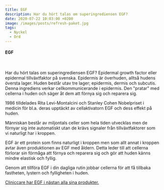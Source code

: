 ```yaml
---
title: EGF
description: Har du hört talas om superingrediensen EGF?
date: 2020-07-22 10:03:00 +0200
image: /images/posts/refresh-paket.jpg
tags:
  - Nyckel
  - Ord
---
```


#### EGF

&nbsp;

Har du hört talas om superingrediensen EGF? Epidermal growth factor eller epidermal tillväxtfaktor p&aring; svenska. Epidermis är överhuden, allts&aring; hudens översta lager. Huden best&aring;r utav tre lager; epidermis, dermis och subcutis. Denna ingrediens verkar cellkommunicerande i epidermis. Den "pratar" med cellerna i huden och säger &aring;t dem att förnya sig och reparera sig.

1986 tilldelades Rita Levi-Montalcini och Stanley Cohen Nobelpriset i medicin för bl.a. deras upptäckt av cellaktivatorn EGF och dess effekt p&aring; huden.&nbsp;

Människan best&aring;r av miljontals celler som hela tiden utvecklas men de förnyar sig inte automatiskt utan de krävs signaler fr&aring;n tillväxtfaktorer som vi naturligt har i kroppen.&nbsp;

EGF är ett protein som finns naturligt i kroppen men som allt annat i kroppen avtar även produktionen av EGF med &aring;ldern. Detta leder till att cellerna förlorar sin förm&aring;ga att förnya och reparera sig och gör att huden känns mindre elastisk och fyllig.

Genom att tillföra EGF i din dagliga rutin jobbar cellerna för att f&aring; tillbaka fastheten, lystern och fylligheten i huden.

[Cliniccare har EGF i nästan alla sina produkter.](/produkter/)

&nbsp;

&nbsp;

&nbsp;